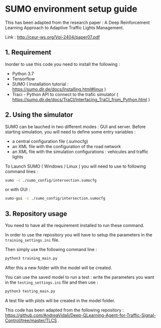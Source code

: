 # SUMO environment setup guide 

This has been adapted from the research paper : A Deep Reinforcement Learning Approach to Adaptive Traffic Lights Management.

Link : http://ceur-ws.org/Vol-2404/paper07.pdf

## 1. Requirement 

Inorder to use this code you need to install the following : 

* Python 3.7
* Tensorflow 
* SUMO ( Installation tutorial : https://sumo.dlr.de/docs/Installing.html#linux )
* Traci - Python API to connect to the trafic simulator ( https://sumo.dlr.de/docs/TraCI/Interfacing_TraCI_from_Python.html )

## 2. Using the simulator

SUMO can be lauched in two different modes : GUI and server. Before starting simulation, you will need to define some entry variables : 

* a central configuration file (.sumocfg)
* an XML file with the configuration of the road network 
* an XML file with the simulation configurations : vehicules and traffic lights

To Launch SUMO ( Windows / Linux ) you will need to use to following command lines : 

```bash
sumo -c ./sumo_config/intersection.sumocfg
```

or with GUI : 

```bash
sumo-gui -c ./sumo_config/intersection.sumocfg
```

## 3. Repository usage

You need to have all the requirement installed to run these command.

In order to use the repository you will have to setup the parameters in the ```training_settings.ini``` file.

Then simply use the following command line :
```bash
python3 training_main.py
```

After this a new folder with the model will be created. 

You can use the saved model to run a test : write the parameters you want in the ```testing_settings.ini``` file and then use :
```bash
python3 testing_main.py
```
A test file with plots will be created in the model folder.

This code has been adapted from the following repository : https://github.com/AndreaVidali/Deep-QLearning-Agent-for-Traffic-Signal-Control/tree/master/TLCS .

